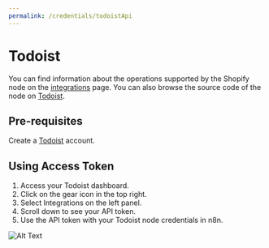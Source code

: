 ```yaml
---
permalink: /credentials/todoistApi
---
```


# Todoist
You can find information about the operations supported by the Shopify node on the [integrations](https://n8n.io/integrations/n8n-nodes-base.todoist) page. You can also browse the source code of the node on [Todoist](https://github.com/n8n-io/n8n/tree/master/packages/nodes-base/nodes/Todoist).

## Pre-requisites

Create a [Todoist](https://toggl.com/) account.

## Using Access Token

1. Access your Todoist dashboard.
2. Click on the gear icon in the top right.
3. Select Integrations on the left panel.
4. Scroll down to see your API token.
5. Use the API token with your Todoist node credentials in n8n.

![Alt Text](https://i.imgur.com/WLUyBAZ.gif)






